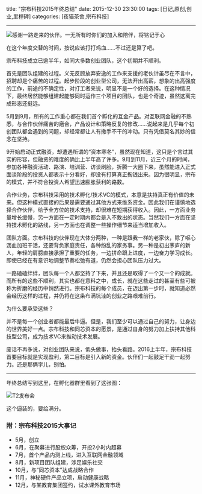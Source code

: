 title: "宗布科技2015年终总结"
date: 2015-12-30 23:30:00
tags: [日记,原创,创业,里程碑]
categories: [夜猫茶舍,宗布科技]

---

![感谢一路走来的伙伴。一无所有时你们的加入和陪伴，将铭记于心](http://upload-images.jianshu.io/upload_images/20932-4c1900719b20c23e.jpg?imageMogr2/auto-orient/strip%7CimageView2/2/w/1240)

在这个年度交替的时间，按说应该打打鸡血……不过还是算了吧。

宗布科技成立已逾半年，如同大多数创业团队，这个初期并不顺利。

首先是团队组建的过程。义无反顾放弃安逸的工作来支援的老伙计虽尽在不言中，招聘却是个痛苦的过程。起步阶段的创业型公司，无法开出高薪，想象的出高强度的工作，前途的不确定性，对打工者来说，明显不是一个好的选择。在这种情况下，最终居然能够组建起能够同时运作三个项目的团队，也是个奇迹，虽然这离完成形态还挺远。

5月到9月，所有的工作重心都在我们首个孵化的互金产品。对互联网金融的不熟悉，与合作伙伴痛苦的磨合，产品设计和策略反复的修改……说起来是几乎每个初创团队都会遇到的问题，却经常都让人有撒手不干的冲动。只有凭借莫名其妙的信念在坚持。

9开始启动正式融资，却遭遇所谓的“资本寒冬”，虽然现在知道，这只是个言过其实的形容，但融资的难度的确比上半年高了许多。9月到11月，近三个月的时间，参加各种融资活动、路演、培训营、访谈刷脸，折腾一大圈下来，虽然能进入正式面谈阶段的投资人都表示十分看好，却没有打算真正掏钱出来。因为很明显，宗布的模式，并不符合投资人希望迅速膨胀获利的路数。

合作业务，宗布科技采用的技术孵化/技术VC的模式，本意是扶持真正有价值的未来。但这种模式直接的后果是需要通过其他方式来维系资金。因此我们在谨慎地选择合作伙伴，给予全方位的技术支持，却很难在短期获得收入。因此，一方面业务量增长缓慢，另一方面在一定时期内都会是入不敷出的状态。当然我们一方面在坚持技术孵化的路线，另一方面也在调整一些操作细节来适当增加收入。

团队方面。宗布科技的伙伴现在大体分两种，一种是跟我一样的老家伙，除了呕心沥血加班干活，还要背负家庭责任，各种纷乱的家务事。另一种是初出茅庐的新人，年轻的肩膀直接承担了重要的任务，一边拼命跟上进度，一边奋力学习成长。即使已经在有意识地调整节奏松弛有道，仍然会担心团队压力过大。

一路磕磕绊绊，团队每一个人都坚持了下来，并且还是取得了一个又一个的成就。而所有的这些不顺利，其实也都在意料之中，成长，就在这些走过的甚至有些可被称为折磨的经历中悄然进行。宗布科技的每个成员，在迈出第一步时，就知道必然会经历这样的过程，并仍将在这条布满坑洼的创业之路艰难前行。

为什么要承受这些？

并不是每一个创业者都能最后牛逼。但是，我们至少可以通过自己的努力，让身边的世界美好一点。宗布科技和同芯资本的愿景，是通过自身的努力加上扶持其他科技型公司，成为技术VC来推动技术发展。

废话不再多说，对创业团队来说，低头做事，抬头看路。2016上半年，宗布科技首要目标就是实现盈利，第二目标是引入新的资金。伙伴们一起鼓足干劲一起努力。还是那俩字儿，别怕。

---

年终总结写到这里，在孵化器群里看到了这张图：

![T2发布会](http://upload-images.jianshu.io/upload_images/20932-ba671c2a14ecd223.jpg?imageMogr2/auto-orient/strip%7CimageView2/2/w/1240)

这个逼装的，要给满分。


### 附：宗布科技2015大事记

- 5月，创立
- 6月，在聚募进行股权众筹，开投2小时内超募
- 7月，首个产品内测上线，进入互联网金融领域
- 8月，新项目团队组建，涉足娱乐社交
- 10月，与“同芯资本”达成战略合作
- 11月，神秘硬件产品立项，启动健康战略
- 12月，与某教育集团签约，试水课外教育市场

